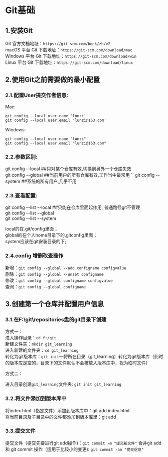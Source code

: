 # Git基础

## 1.安装Git

Git 官方文档地址：`https://git-scm.com/book/zh/v2`  
macOS 平台 Git 下载地址：`https://git-scm.com/download/mac`  
Windows 平台 Git 下载地址：`https://git-scm.com/download/win`  
Linux 平台 Git 下载地址：`https://git-scm.com/download/linux`

## 2.使用Git之前需要做的最小配置

### 2.1.配置User提交作者信息:

Mac:

```
git config --local user.name 'lunzi'
git config --local user.email 'lunzi@163.com'
```

Windows:

```
git config --local user.name "lunzi"
git config --local user.email "lunzi@163.com"
```

### 2.2.参数区别:

git config --local \#\#只对某个仓库有效,切换到另外一个仓库失效  
git config --global \#\#当前用户的所有仓库有效,工作当中最常用  ``
git config --system \#\#系统的所有用户,几乎不用

### 2.3.查看配置:

git config --list --local \#\#只能在仓库里面起作用, 普通路径git不管理  
git config --list --global  
git config --list --system

local的在.git/config里面；  
global的在个人home目录下的.gitconfig里面；  
system应该在git安装目录的下;

### 2.4.config 增删改查操作

新增：`git config --global --add configname configvalue`  
删除：`git config --global --unset configname`  
修改：`git config --global configname configvalue`  
查询：`git config --global configname`

## 3.创建第一个仓库并配置用户信息

### 3.1.在F:\git\repositories盘的git目录下创建

方式一：  
进入操作目录：`cd f:/git`  
新建文件夹：`mkdir git_learning`  
进入新建的文件夹：`cd git_learning`  
转化为git版本库：`git init`—将所在目录（git\_learning）转化为git版本库（此时的版本库是空的，目录下的文件默认不会被放入版本库中，视为临时文件）

方式二：

进入目录创建`git_learning`文件夹: `git init git_learning`

### 3.2.将文件添加到版本库中

将index.html（指定文件）添加到版本库中：git add index.html  
将当前目录及子目录中的文件都添加到版本库里：git add

### 3.3.提交文件

提交文件（提交先要进行git add操作\)：`git commit -m "提交新文件"`
合并git add 和 git commit 操作（适用于比较小的变更): `git commit -am "提交信息"`




